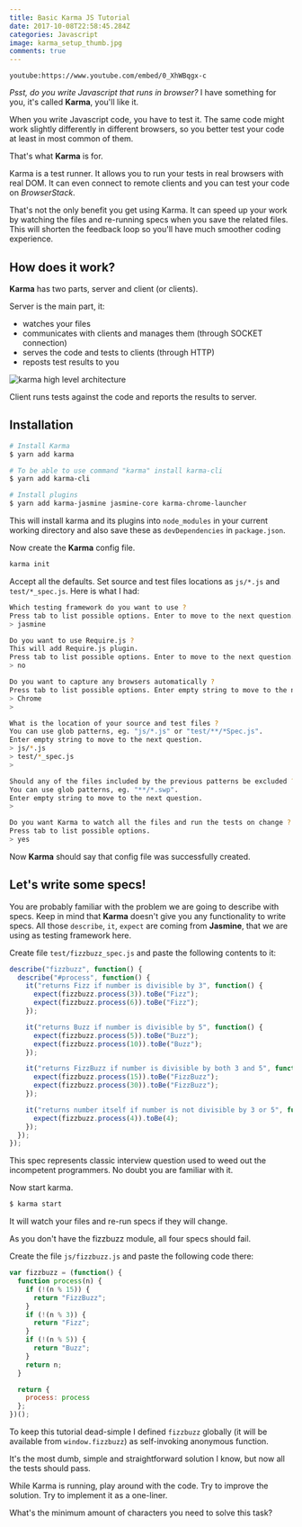 ```yaml
---
title: Basic Karma JS Tutorial
date: 2017-10-08T22:58:45.284Z
categories: Javascript
image: karma_setup_thumb.jpg
comments: true
---
```


`youtube:https://www.youtube.com/embed/0_XhWBqgx-c`

_Psst, do you write Javascript that runs in browser?_ I have something for you, it's&nbsp;called&nbsp;**Karma**, you'll like it.

When you write Javascript code, you have to test it. The same code might work slightly differently in different browsers, so you better test your code at least in most common of them.

That's what **Karma** is for.

Karma is a test runner. It allows you to run your tests in real browsers with real DOM. It can even connect to remote clients and you can test your code on _BrowserStack_.

That's not the only benefit you get using Karma. It can speed up your work by watching the files and re-running specs when you save the related files. This will shorten the feedback loop so you'll have much smoother coding experience.

## How does it work?

**Karma** has two parts, server and client (or clients).

Server is the main part, it:

* watches your files
* communicates with clients and manages them (through SOCKET connection)
* serves the code and tests to clients (through HTTP)
* reposts test results to you

![karma high level architecture](/karma_scheme.png)

Client runs tests against the code and reports the results to server.

## Installation

```bash
# Install Karma
$ yarn add karma

# To be able to use command "karma" install karma-cli
$ yarn add karma-cli

# Install plugins
$ yarn add karma-jasmine jasmine-core karma-chrome-launcher
```

This will install karma and its plugins into `node_modules` in your current working directory and also save these as `devDependencies` in `package.json`.

Now create the **Karma** config file.

```bash
karma init
```

Accept all the defaults. Set source and test files locations as `js/*.js` and `test/*_spec.js`. Here is what I had:

```bash
Which testing framework do you want to use ?
Press tab to list possible options. Enter to move to the next question.
> jasmine

Do you want to use Require.js ?
This will add Require.js plugin.
Press tab to list possible options. Enter to move to the next question.
> no

Do you want to capture any browsers automatically ?
Press tab to list possible options. Enter empty string to move to the next question.
> Chrome
>

What is the location of your source and test files ?
You can use glob patterns, eg. "js/*.js" or "test/**/*Spec.js".
Enter empty string to move to the next question.
> js/*.js
> test/*_spec.js
>

Should any of the files included by the previous patterns be excluded ?
You can use glob patterns, eg. "**/*.swp".
Enter empty string to move to the next question.
>

Do you want Karma to watch all the files and run the tests on change ?
Press tab to list possible options.
> yes
```

Now **Karma** should say that config file was successfully created.

## Let's write some specs!

You are probably familiar with the problem we are going to describe with specs. Keep in mind that **Karma** doesn't give you any functionality to write specs. All those `describe`, `it`, `expect` are coming from **Jasmine**, that we are using as testing framework here.

Create file `test/fizzbuzz_spec.js` and paste the following contents to it:

```javascript
describe("fizzbuzz", function() {
  describe("#process", function() {
    it("returns Fizz if number is divisible by 3", function() {
      expect(fizzbuzz.process(3)).toBe("Fizz");
      expect(fizzbuzz.process(6)).toBe("Fizz");
    });

    it("returns Buzz if number is divisible by 5", function() {
      expect(fizzbuzz.process(5)).toBe("Buzz");
      expect(fizzbuzz.process(10)).toBe("Buzz");
    });

    it("returns FizzBuzz if number is divisible by both 3 and 5", function() {
      expect(fizzbuzz.process(15)).toBe("FizzBuzz");
      expect(fizzbuzz.process(30)).toBe("FizzBuzz");
    });

    it("returns number itself if number is not divisible by 3 or 5", function() {
      expect(fizzbuzz.process(4)).toBe(4);
    });
  });
});
```

This spec represents classic interview question used to weed out the incompetent programmers. No doubt you are familiar with it.

Now start karma.

```bash
$ karma start
```

It will watch your files and re-run specs if they will change.

As you don't have the fizzbuzz module, all four specs should fail.

Create the file `js/fizzbuzz.js` and paste the following code there:

```javascript
var fizzbuzz = (function() {
  function process(n) {
    if (!(n % 15)) {
      return "FizzBuzz";
    }
    if (!(n % 3)) {
      return "Fizz";
    }
    if (!(n % 5)) {
      return "Buzz";
    }
    return n;
  }

  return {
    process: process
  };
})();
```

To keep this tutorial dead-simple I defined `fizzbuzz` globally (it will be available from `window.fizzbuzz`) as self-invoking anonymous function.

It's the most dumb, simple and straightforward solution I know, but now all the tests should pass.

While Karma is running, play around with the code. Try to improve the solution. Try to implement it as a one-liner.

What's the minimum amount of characters you need to solve this task?

<sign-up-form></sign-up-form>

